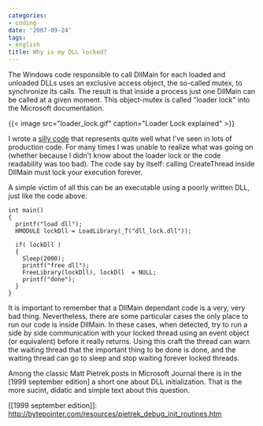 ```yaml
---
categories:
- coding
date: '2007-09-24'
tags:
- english
title: Why is my DLL locked?
---
```


The Windows code responsible to call DllMain for each loaded and unloaded DLLs uses an exclusive access object, the so-called mutex, to synchronize its calls. The result is that inside a process just one DllMain can be called at a given moment. This object-mutex is called "loader lock" into the Microsoft documentation.

{{< image src="loader_lock.gif" caption="Loader Lock explained" >}}

I wrote a [silly code] that represents quite well what I've seen in lots of production code. For many times I was unable to realize what was going on (whether because I didn't know about the loader lock or the code readability was too bad). The code say by itself: calling CreateThread inside DllMain must lock your execution forever.

A simple victim of all this can be an executable using a poorly written DLL, just like the code above:

    int main()
    {
      printf("load dll");
      HMODULE lockDll = LoadLibrary(_T("dll_lock.dll"));
    
      if( lockDll )
      {
        Sleep(2000);
        printf("free dll");
        FreeLibrary(lockDll), lockDll  = NULL;
        printf("done");
      }
    }

It is important to remember that a DllMain dependant code is a very, very bad thing. Nevertheless, there are some particular cases the only place to run our code is inside DllMain. In these cases, when detected, try to run a side by side communication with your locked thread using an event object (or equivalent) before it really returns. Using this craft the thread can warn the waiting thread that the important thing to be done is done, and the waiting thread can go to sleep and stop waiting forever locked threads.

Among the classic Matt Pietrek posts in Microsoft Journal there is in the [1999 september edition] a short one about DLL initialization. That is the more sucint, didatic and simple text about this question.

[silly code]: dll_lock.cpp
[[1999 september edition]]: http://bytepointer.com/resources/pietrek_debug_init_routines.htm

